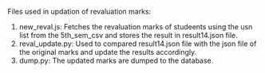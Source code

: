 Files used in updation of revaluation marks:
1. new_reval.js: Fetches the revaluation marks of studeents using the usn list from the 5th_sem_csv and stores the result in result14.json file.
2. reval_update.py: Used to compared result14.json file with the json file of the original marks and update the results accordingly.
3. dump.py: The updated marks are dumped to the database.
